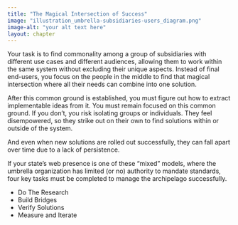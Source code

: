```yaml
---
title: "The Magical Intersection of Success"
image: "illustration_umbrella-subsidiaries-users_diagram.png"
image-alt: "your alt text here"
layout: chapter
---
```


Your task is to find commonality among a group of subsidiaries with different use cases and different audiences, allowing them to work within the same system without excluding their unique aspects. Instead of final end-users, you focus on the people in the middle to find that magical intersection where all their needs can combine into one solution.

After this common ground is established, you must figure out how to extract implementable ideas from it. You must remain focused on this common ground. If you don’t, you risk isolating groups or individuals. They feel disempowered, so they strike out on their own to find solutions within or outside of the system.

And even when new solutions are rolled out successfully, they can fall apart over time due to a lack of persistence.

If your state’s web presence is one of these “mixed” models, where the umbrella organization has limited (or no) authority to mandate standards, four key tasks must be completed to manage the archipelago successfully.

- Do The Research
- Build Bridges
- Verify Solutions
- Measure and Iterate
